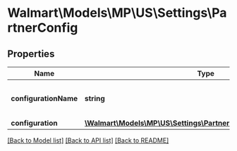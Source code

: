 # Walmart\Models\MP\US\Settings\PartnerConfig

## Properties

Name | Type | Description | Notes
------------ | ------------- | ------------- | -------------
**configurationName** | **string** | Name of the configuration. Allowed value is FEED | [optional]
**configuration** | [**\Walmart\Models\MP\US\Settings\PartnerConfigAnyOf1Configuration**](PartnerConfigAnyOf1Configuration.md) |  | [optional]


[[Back to Model list]](./) [[Back to API list]](../../../../../README.md#supported-apis) [[Back to README]](../../../../../README.md)
